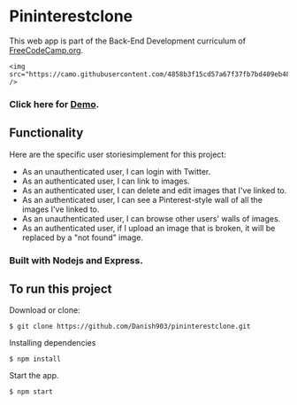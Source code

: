 # Pininterestclone

This web app is part of the Back-End Development curriculum of <a href="https://www.freecodecamp.org/challenges/build-a-pinterest-clone" >FreeCodeCamp.org</a>.



<p align="center"> 
    
    <img src="https://camo.githubusercontent.com/4858b3f15cd57a67f37fb7bd409eb48240d44eb0/687474703a2f2f692e6d616b65616769662e636f6d2f6d656469612f382d32332d323031372f515f78544a752e676966" />

</p>



### Click here for <a href="http://whispering-brook-21854.herokuapp.com/">Demo</a>.

## Functionality

Here are the specific user storiesimplement for this project:

- As an unauthenticated user, I can login with Twitter.
- As an authenticated user, I can link to images.
- As an authenticated user, I can delete and edit images that I've linked to.
- As an authenticated user, I can see a Pinterest-style wall of all the images I've linked to.
- As an unauthenticated user, I can browse other users' walls of images.
- As an authenticated user, if I upload an image that is broken, it will be replaced by a "not found" image.

### Built with Nodejs and Express.

## To run this project

Download or clone:

```
$ git clone https://github.com/Danish903/pininterestclone.git

```
Installing dependencies

```
$ npm install

```
Start the app.

```
$ npm start

```